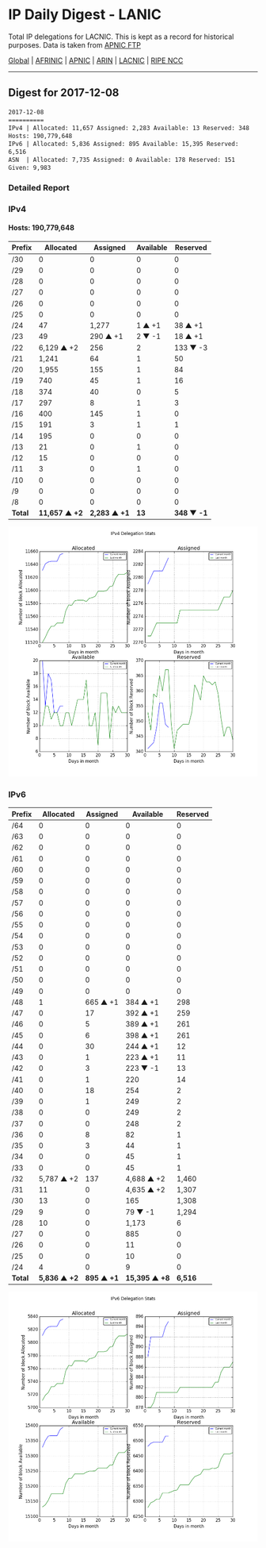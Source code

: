 # IP Daily Digest - LANIC

Total IP delegations for LACNIC. This is kept as a record for historical purposes. Data is taken from [APNIC FTP](https://ftp.apnic.net/)

[Global](https://github.com/csmets/IP-Daily-Digest) | [AFRINIC](https://github.com/csmets/IP-Daily-Digest/tree/master/archives/AFRINIC) | [APNIC](https://github.com/csmets/IP-Daily-Digest/tree/master/archives/APNIC) | [ARIN](https://github.com/csmets/IP-Daily-Digest/tree/master/archives/ARIN) | [LACNIC](https://github.com/csmets/IP-Daily-Digest/tree/master/archives/LACNIC) | [RIPE NCC](https://github.com/csmets/IP-Daily-Digest/tree/master/archives/RIPE_NCC)

---

## Digest for 2017-12-08
```
2017-12-08
==========
IPv4 | Allocated: 11,657 Assigned: 2,283 Available: 13 Reserved: 348 Hosts: 190,779,648
IPv6 | Allocated: 5,836 Assigned: 895 Available: 15,395 Reserved: 6,516
ASN  | Allocated: 7,735 Assigned: 0 Available: 178 Reserved: 151 Given: 9,983
```

### Detailed Report

### IPv4

#### Hosts: **190,779,648**

| Prefix | Allocated | Assigned | Available | Reserved |
| ----- | ----- | ----- | ----- | ----- |
| /30 | 0 | 0 | 0 | 0 |
| /29 | 0 | 0 | 0 | 0 |
| /28 | 0 | 0 | 0 | 0 |
| /27 | 0 | 0 | 0 | 0 |
| /26 | 0 | 0 | 0 | 0 |
| /25 | 0 | 0 | 0 | 0 |
| /24 | 47 | 1,277 | 1 ▲ +1 | 38 ▲ +1 |
| /23 | 49 | 290 ▲ +1 | 2 ▼ -1 | 18 ▲ +1 |
| /22 | 6,129 ▲ +2 | 256 | 2 | 133 ▼ -3 |
| /21 | 1,241 | 64 | 1 | 50 |
| /20 | 1,955 | 155 | 1 | 84 |
| /19 | 740 | 45 | 1 | 16 |
| /18 | 374 | 40 | 0 | 5 |
| /17 | 297 | 8 | 1 | 3 |
| /16 | 400 | 145 | 1 | 0 |
| /15 | 191 | 3 | 1 | 1 |
| /14 | 195 | 0 | 0 | 0 |
| /13 | 21 | 0 | 1 | 0 |
| /12 | 15 | 0 | 0 | 0 |
| /11 | 3 | 0 | 1 | 0 |
| /10 | 0 | 0 | 0 | 0 |
| /9 | 0 | 0 | 0 | 0 |
| /8 | 0 | 0 | 0 | 0 |
| **Total** | **11,657 ▲ +2** | **2,283 ▲ +1** | **13** | **348 ▼ -1** |

![ipv4-stats](ipv4-figure.png)

### IPv6

| Prefix | Allocated | Assigned | Available | Reserved |
| ----- | ----- | ----- | ----- | ----- |
| /64 | 0 | 0 | 0 | 0 |
| /63 | 0 | 0 | 0 | 0 |
| /62 | 0 | 0 | 0 | 0 |
| /61 | 0 | 0 | 0 | 0 |
| /60 | 0 | 0 | 0 | 0 |
| /59 | 0 | 0 | 0 | 0 |
| /58 | 0 | 0 | 0 | 0 |
| /57 | 0 | 0 | 0 | 0 |
| /56 | 0 | 0 | 0 | 0 |
| /55 | 0 | 0 | 0 | 0 |
| /54 | 0 | 0 | 0 | 0 |
| /53 | 0 | 0 | 0 | 0 |
| /52 | 0 | 0 | 0 | 0 |
| /51 | 0 | 0 | 0 | 0 |
| /50 | 0 | 0 | 0 | 0 |
| /49 | 0 | 0 | 0 | 0 |
| /48 | 1 | 665 ▲ +1 | 384 ▲ +1 | 298 |
| /47 | 0 | 17 | 392 ▲ +1 | 259 |
| /46 | 0 | 5 | 389 ▲ +1 | 261 |
| /45 | 0 | 6 | 398 ▲ +1 | 261 |
| /44 | 0 | 30 | 244 ▲ +1 | 12 |
| /43 | 0 | 1 | 223 ▲ +1 | 11 |
| /42 | 0 | 3 | 223 ▼ -1 | 13 |
| /41 | 0 | 1 | 220 | 14 |
| /40 | 0 | 18 | 254 | 2 |
| /39 | 0 | 1 | 249 | 2 |
| /38 | 0 | 0 | 249 | 2 |
| /37 | 0 | 0 | 248 | 2 |
| /36 | 0 | 8 | 82 | 1 |
| /35 | 0 | 3 | 44 | 1 |
| /34 | 0 | 0 | 45 | 1 |
| /33 | 0 | 0 | 45 | 1 |
| /32 | 5,787 ▲ +2 | 137 | 4,688 ▲ +2 | 1,460 |
| /31 | 11 | 0 | 4,635 ▲ +2 | 1,307 |
| /30 | 13 | 0 | 165 | 1,308 |
| /29 | 9 | 0 | 79 ▼ -1 | 1,294 |
| /28 | 10 | 0 | 1,173 | 6 |
| /27 | 0 | 0 | 885 | 0 |
| /26 | 0 | 0 | 11 | 0 |
| /25 | 0 | 0 | 10 | 0 |
| /24 | 4 | 0 | 9 | 0 |
| **Total** | **5,836 ▲ +2** | **895 ▲ +1** | **15,395 ▲ +8** | **6,516** |

![ipv6-stats](ipv6-figure.png)